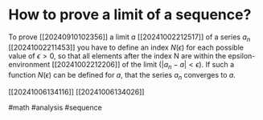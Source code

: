 # How to prove a limit of a sequence? 
To prove [[20240910102356]] a limit $a$ [[20241002212517]] of a series $a_n$ [[20241002211453]] you have to define an index $N(\epsilon)$ for each
possible value of $\epsilon>0$, so that all elements after the index N are within the epsilon-environment [[20241002212206]]
of the limit ($|a_n-a|<\epsilon$). If such a function $N(\epsilon)$ can be defined for $a$, that the series $a_n$ converges to $a$.

[[20241006134116]]
[[20241006134026]]

#math #analysis #sequence